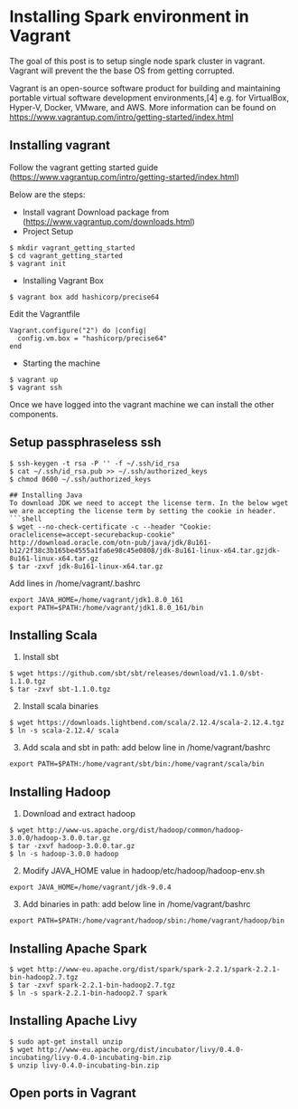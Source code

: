 # Installing Spark environment in Vagrant
The goal of this post is to setup single node spark cluster in vagrant. Vagrant will prevent the the base OS from getting corrupted.

Vagrant is an open-source software product for building and maintaining portable virtual software development environments,[4] e.g. for VirtualBox, Hyper-V, Docker, VMware, and AWS. More information can be found on https://www.vagrantup.com/intro/getting-started/index.html

## Installing vagrant
Follow the vagrant getting started guide (https://www.vagrantup.com/intro/getting-started/index.html)

Below are the steps:
* Install vagrant
Download package from (https://www.vagrantup.com/downloads.html)
* Project Setup
```shell
$ mkdir vagrant_getting_started
$ cd vagrant_getting_started
$ vagrant init
```
* Installing Vagrant Box
```shell
$ vagrant box add hashicorp/precise64
```

Edit the Vagrantfile

```vim
Vagrant.configure("2") do |config|
  config.vm.box = "hashicorp/precise64"
end
```

* Starting the machine

```shell
$ vagrant up
$ vagrant ssh
```

Once we have logged into the vagrant machine we can install the other components.

## Setup passphraseless ssh
```shell
$ ssh-keygen -t rsa -P '' -f ~/.ssh/id_rsa
$ cat ~/.ssh/id_rsa.pub >> ~/.ssh/authorized_keys
$ chmod 0600 ~/.ssh/authorized_keys

## Installing Java
To download JDK we need to accept the license term. In the below wget we are accepting the license term by setting the cookie in header.
```shell
$ wget --no-check-certificate -c --header "Cookie: oraclelicense=accept-securebackup-cookie" http://download.oracle.com/otn-pub/java/jdk/8u161-b12/2f38c3b165be4555a1fa6e98c45e0808/jdk-8u161-linux-x64.tar.gzjdk-8u161-linux-x64.tar.gz
$ tar -zxvf jdk-8u161-linux-x64.tar.gz
```

Add lines in /home/vagrant/.bashrc
```vim
export JAVA_HOME=/home/vagrant/jdk1.8.0_161
export PATH=$PATH:/home/vagrant/jdk1.8.0_161/bin
```
## Installing Scala
1. Install sbt
```shell
$ wget https://github.com/sbt/sbt/releases/download/v1.1.0/sbt-1.1.0.tgz
$ tar -zxvf sbt-1.1.0.tgz
```
2. Install scala binaries
```shell
$ wget https://downloads.lightbend.com/scala/2.12.4/scala-2.12.4.tgz
$ ln -s scala-2.12.4/ scala
```
3. Add scala and sbt in path: add below line in /home/vagrant/bashrc
```vim
export PATH=$PATH:/home/vagrant/sbt/bin:/home/vagrant/scala/bin
```
## Installing Hadoop
1. Download and extract hadoop
```shell
$ wget http://www-us.apache.org/dist/hadoop/common/hadoop-3.0.0/hadoop-3.0.0.tar.gz
$ tar -zxvf hadoop-3.0.0.tar.gz
$ ln -s hadoop-3.0.0 hadoop
```

2. Modify JAVA_HOME value in hadoop/etc/hadoop/hadoop-env.sh
```vim
export JAVA_HOME=/home/vagrant/jdk-9.0.4
```

3. Add binaries in path: add below line in /home/vagrant/bashrc
```vim
export PATH=$PATH:/home/vagrant/hadoop/sbin:/home/vagrant/hadoop/bin
```
## Installing Apache Spark
```shell
$ wget http://www-eu.apache.org/dist/spark/spark-2.2.1/spark-2.2.1-bin-hadoop2.7.tgz
$ tar -zxvf spark-2.2.1-bin-hadoop2.7.tgz
$ ln -s spark-2.2.1-bin-hadoop2.7 spark
```


## Installing Apache Livy
```shell
$ sudo apt-get install unzip
$ wget http://www-eu.apache.org/dist/incubator/livy/0.4.0-incubating/livy-0.4.0-incubating-bin.zip
$ unzip livy-0.4.0-incubating-bin.zip
```

## Open ports in Vagrant
